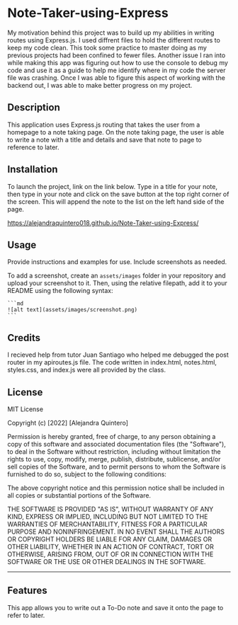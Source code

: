 # Note-Taker-using-Express

My motivation behind this project was to build up my abilities in writing routes using Express.js. I used diffrent files to hold the different routes to keep my code clean. This took some practice to master doing as my previous projects had been confined to fewer files. Another issue I ran into while making this app was figuring out how to use the console to debug my code and use it as a guide to help me identify where in my code the server file was crashing. Once I was able to figure this aspect of working with the backend out, I was able to make better progress on my project. 

## Description

This application uses Express.js routing that takes the user from a homepage to a note taking page. On the note taking page, the user is able to write a note with a title and details and save that note to page to reference to later.

## Installation

To launch the project, link on the link below. Type in a title for your note, then type in your note and click on the save button at the top right corner of the screen. This will append the note to the list on the left hand side of the page. 

https://alejandraquintero018.github.io/Note-Taker-using-Express/

## Usage

Provide instructions and examples for use. Include screenshots as needed.

To add a screenshot, create an `assets/images` folder in your repository and upload your screenshot to it. Then, using the relative filepath, add it to your README using the following syntax:

    ```md
    ![alt text](assets/images/screenshot.png)
    ```

## Credits

I recieved help from tutor Juan Santiago who helped me debugged the post router in my apiroutes.js file. The code written in index.html, notes.html, styles.css, and index.js were all provided by the class. 

## License

MIT License

Copyright (c) [2022] [Alejandra Quintero]

Permission is hereby granted, free of charge, to any person obtaining a copy
of this software and associated documentation files (the "Software"), to deal
in the Software without restriction, including without limitation the rights
to use, copy, modify, merge, publish, distribute, sublicense, and/or sell
copies of the Software, and to permit persons to whom the Software is
furnished to do so, subject to the following conditions:

The above copyright notice and this permission notice shall be included in all
copies or substantial portions of the Software.

THE SOFTWARE IS PROVIDED "AS IS", WITHOUT WARRANTY OF ANY KIND, EXPRESS OR
IMPLIED, INCLUDING BUT NOT LIMITED TO THE WARRANTIES OF MERCHANTABILITY,
FITNESS FOR A PARTICULAR PURPOSE AND NONINFRINGEMENT. IN NO EVENT SHALL THE
AUTHORS OR COPYRIGHT HOLDERS BE LIABLE FOR ANY CLAIM, DAMAGES OR OTHER
LIABILITY, WHETHER IN AN ACTION OF CONTRACT, TORT OR OTHERWISE, ARISING FROM,
OUT OF OR IN CONNECTION WITH THE SOFTWARE OR THE USE OR OTHER DEALINGS IN THE
SOFTWARE.

---

## Features

This app allows you to write out a To-Do note and save it onto the page to refer to later. 

